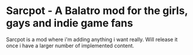 # Sarcpot - A Balatro mod for the girls, gays and indie game fans

Sarcpot is a mod where i'm adding anything i want really. Will release it once i have a larger number of implemented content.
